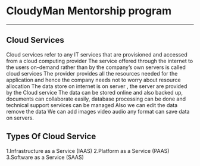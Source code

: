 # CloudyMan Mentorship program

-----------------

## Cloud Services 
  
Cloud services refer to any IT services that are provisioned and accessed from a cloud computing provider
The service offered through the internet to the users on-demand rather than by the company’s own servers is called cloud services
The provider provides all the resources needed for the application and hence the company needs not to worry about resource allocation
The data store on internet is on server , the server are provided by the Cloud service
The data can be stored online and also backed up, documents can collaborate easily, database processing can be done and technical support services can be managed
Also we can edit the data remove the data 
We can add images video audio any format can save data on servers.


## Types Of Cloud Service

1.Infrastructure as a Service (IAAS) 
2.Platform as a Service (PAAS) 
3.Software as a Service (SAAS)  
